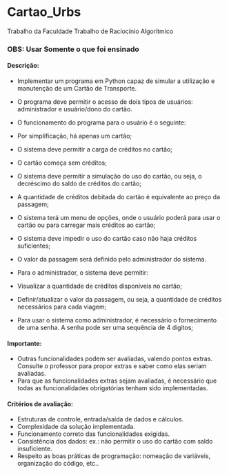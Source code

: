 # Cartao_Urbs
 Trabalho da Faculdade
 Trabalho de Raciocínio Algorítmico
### OBS: Usar Somente o que foi ensinado
#### Descrição:
- Implementar um programa em Python capaz de
simular a utilização e manutenção de um Cartão de
Transporte.
- O programa deve permitir o acesso de dois tipos de
usuários: administrador e usuário/dono do cartão.
- O funcionamento do programa para o usuário é o
seguinte:
- Por simplificação, há apenas um cartão;
- O sistema deve permitir a carga de créditos no cartão;
- O cartão começa sem créditos;
- O sistema deve permitir a simulação do uso do cartão, ou
seja, o decréscimo do saldo de créditos do cartão;

- A quantidade de créditos debitada do cartão é equivalente ao preço da passagem;
- O sistema terá um menu de opções, onde o usuário poderá para usar o cartão ou para
carregar mais créditos ao cartão;
- O sistema deve impedir o uso do cartão caso não haja créditos suficientes;
- O valor da passagem será definido pelo administrador do sistema.

- Para o administrador, o sistema deve permitir:
- Visualizar a quantidade de créditos disponíveis no cartão;
- Definir/atualizar o valor da passagem, ou seja, a quantidade de créditos
necessários para cada viagem;
- Para usar o sistema como administrador, é necessário o fornecimento de uma
senha. A senha pode ser uma sequência de 4 dígitos;

#### Importante:

- Outras funcionalidades podem ser avaliadas, valendo pontos extras. Consulte o
professor para propor extras e saber como elas seriam avaliadas.
- Para que as funcionalidades extras sejam avaliadas, é necessário que todas as
funcionalidades obrigatórias tenham sido implementadas.
#### Critérios de avaliação:

- Estruturas de controle, entrada/saída de dados e cálculos.
- Complexidade da solução implementada.
- Funcionamento correto das funcionalidades exigidas.
- Consistência dos dados: ex.: não permitir o uso do cartão com saldo insuficiente.
- Respeito as boas práticas de programação: nomeação de variáveis, organização do
código, etc..
